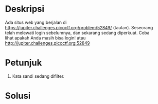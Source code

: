 # Deskripsi
Ada situs web yang berjalan di https://jupiter.challenges.picoctf.org/problem/52849/ (tautan). Seseorang telah melewati login sebelumnya, dan sekarang sedang diperkuat. Coba lihat apakah Anda masih bisa login! atau http://jupiter.challenges.picoctf.org:52849

# Petunjuk 
1. Kata sandi sedang difilter.

# Solusi
